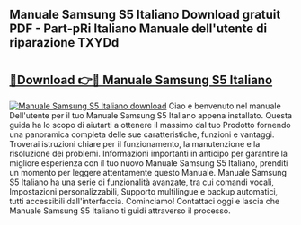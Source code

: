 ## Manuale Samsung S5 Italiano Download gratuit PDF - Part-pRi Italiano Manuale dell'utente di riparazione TXYDd

# <h2><a href="http://dffpwbc.blite.top/?on=Manuale+Samsung+S5+Italiano">🔗Download 👉🔴 Manuale Samsung S5 Italiano</a></h2>

[![Manuale Samsung S5 Italiano download](https://i.imgur.com/lujVjoI.png)](http://dffpwbc.blite.top/?on=Manuale+Samsung+S5+Italiano)
Ciao e benvenuto nel manuale Dell'utente per il tuo Manuale Samsung S5 Italiano appena installato. Questa guida ha lo scopo di aiutarti a ottenere il massimo dal tuo Prodotto fornendo una panoramica completa delle sue caratteristiche, funzioni e vantaggi. Troverai istruzioni chiare per il funzionamento, la manutenzione e la risoluzione dei problemi. Informazioni importanti in anticipo per garantire la migliore esperienza con il tuo nuovo Manuale Samsung S5 Italiano, prenditi un momento per leggere attentamente questo Manuale. Manuale Samsung S5 Italiano ha una serie di funzionalità avanzate, tra cui comandi vocali, Impostazioni personalizzabili, Supporto multilingue e backup automatici, tutti accessibili dall'interfaccia. Cominciamo! Contattaci oggi e lascia che Manuale Samsung S5 Italiano ti guidi attraverso il processo.
